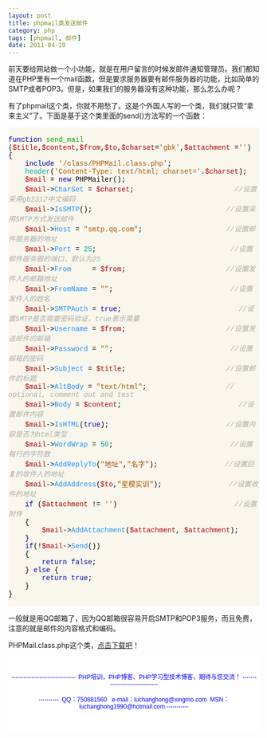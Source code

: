 ```yaml
---
layout: post
title: phpmail类发送邮件
category: php
tags: [phpmail, 邮件]
date: 2011-04-19
---
```

<p>前天要给网站做一个小功能，就是在用户留言的时候发邮件通知管理员。我们都知道在PHP里有一个mail函数，但是要求服务器要有邮件服务器的功能，比如简单的SMTP或者POP3。但是，如果我们的服务器没有这种功能，那么怎么办呢？</p>
<p>有了phpmail这个类，你就不用愁了。这是个外国人写的一个类，我们就只管&ldquo;拿来主义&rdquo;了。下面是基于这个类里面的send()方法写的一个函数：</p>
<div style="background-color: rgb(249,247,237)" id="codee_html">&nbsp;</div>
<div style="background-color: rgb(249,247,237)">
<div style="background-color: rgb(249,247,237); font-family: 'Courier New','Consolas','Lucida Console'; color: rgb(0,0,0)" class="source"><span style="color: rgb(0,0,170)">function</span> <span style="color: rgb(0,170,0)">send_mail</span> (<span style="color: rgb(170,0,0)">$title</span><span style="color: rgb(0,0,0)">,</span><span style="color: rgb(170,0,0)">$content</span><span style="color: rgb(0,0,0)">,</span><span style="color: rgb(170,0,0)">$from</span><span style="color: rgb(0,0,0)">,</span><span style="color: rgb(170,0,0)">$to</span><span style="color: rgb(0,0,0)">,</span><span style="color: rgb(170,0,0)">$charset</span><span style="color: rgb(0,0,0)">=</span><span style="color: rgb(170,85,0)">'gbk'</span><span style="color: rgb(0,0,0)">,</span><span style="color: rgb(170,0,0)">$attachment</span> <span style="color: rgb(0,0,0)">=</span><span style="color: rgb(170,85,0)">''</span>)<br />
<span style="color: rgb(0,0,0)">{</span><br />
&nbsp;&nbsp;&nbsp; <span style="color: rgb(0,0,170)">include</span> <span style="color: rgb(170,85,0)">'/class/PHPMail.class.php'</span>;<br />
&nbsp;&nbsp;&nbsp; <span style="color: rgb(0,170,170)">header</span>(<span style="color: rgb(170,85,0)">'Content-Type: text/html; charset='</span><span style="color: rgb(0,0,0)">.</span><span style="color: rgb(170,0,0)">$charset</span>);<br />
&nbsp;&nbsp;&nbsp; <span style="color: rgb(170,0,0)">$mail</span> <span style="color: rgb(0,0,0)">=</span> <span style="color: rgb(0,0,170)">new</span> <span style="color: rgb(0,0,0)">PHPMailer</span>(); <br />
&nbsp;&nbsp;&nbsp; <span style="color: rgb(170,0,0)">$mail</span><span style="color: rgb(0,0,0)">-&gt;</span><span style="color: rgb(30,144,255)">CharSet</span> <span style="color: rgb(0,0,0)">=</span> <span style="color: rgb(170,0,0)">$charset</span>;&nbsp;&nbsp;&nbsp;&nbsp;&nbsp;&nbsp;&nbsp;&nbsp;&nbsp;&nbsp;&nbsp;&nbsp;&nbsp;&nbsp;&nbsp;&nbsp;&nbsp;&nbsp;&nbsp;&nbsp;&nbsp;&nbsp;&nbsp; <span style="font-style: italic; color: rgb(170,170,170)">//设置采用gb2312中文编码</span><br />
&nbsp;&nbsp;&nbsp; <span style="color: rgb(170,0,0)">$mail</span><span style="color: rgb(0,0,0)">-&gt;</span><span style="color: rgb(30,144,255)">IsSMTP</span>();&nbsp;&nbsp;&nbsp;&nbsp;&nbsp;&nbsp;&nbsp;&nbsp;&nbsp;&nbsp;&nbsp;&nbsp;&nbsp;&nbsp;&nbsp;&nbsp;&nbsp;&nbsp;&nbsp;&nbsp;&nbsp;&nbsp;&nbsp;&nbsp;&nbsp;&nbsp;&nbsp;&nbsp;&nbsp;&nbsp;&nbsp; <span style="font-style: italic; color: rgb(170,170,170)">//设置采用SMTP方式发送邮件</span><br />
&nbsp;&nbsp;&nbsp; <span style="color: rgb(170,0,0)">$mail</span><span style="color: rgb(0,0,0)">-&gt;</span><span style="color: rgb(30,144,255)">Host</span> <span style="color: rgb(0,0,0)">=</span> <span style="color: rgb(170,85,0)">&quot;smtp.qq.com&quot;</span>;&nbsp;&nbsp;&nbsp;&nbsp;&nbsp;&nbsp;&nbsp;&nbsp;&nbsp;&nbsp;&nbsp;&nbsp;&nbsp;&nbsp;&nbsp;&nbsp;&nbsp;&nbsp;&nbsp; <span style="font-style: italic; color: rgb(170,170,170)">//设置邮件服务器的地址</span><br />
&nbsp;&nbsp;&nbsp; <span style="color: rgb(170,0,0)">$mail</span><span style="color: rgb(0,0,0)">-&gt;</span><span style="color: rgb(30,144,255)">Port</span> <span style="color: rgb(0,0,0)">=</span> <span style="color: rgb(0,153,153)">25</span>;&nbsp;&nbsp;&nbsp;&nbsp;&nbsp;&nbsp;&nbsp;&nbsp;&nbsp;&nbsp;&nbsp;&nbsp;&nbsp;&nbsp;&nbsp;&nbsp;&nbsp;&nbsp;&nbsp;&nbsp;&nbsp;&nbsp;&nbsp;&nbsp;&nbsp;&nbsp;&nbsp;&nbsp;&nbsp;&nbsp;&nbsp; <span style="font-style: italic; color: rgb(170,170,170)">//设置邮件服务器的端口，默认为25</span><br />
&nbsp;&nbsp;&nbsp; <span style="color: rgb(170,0,0)">$mail</span><span style="color: rgb(0,0,0)">-&gt;</span><span style="color: rgb(30,144,255)">From</span>&nbsp;&nbsp;&nbsp;&nbsp; <span style="color: rgb(0,0,0)">=</span> <span style="color: rgb(170,0,0)">$from</span>;&nbsp;&nbsp;&nbsp;&nbsp;&nbsp;&nbsp;&nbsp;&nbsp;&nbsp;&nbsp;&nbsp;&nbsp;&nbsp;&nbsp;&nbsp;&nbsp;&nbsp;&nbsp;&nbsp;&nbsp;&nbsp;&nbsp;&nbsp; <span style="font-style: italic; color: rgb(170,170,170)">//设置发件人的邮箱地址</span><br />
&nbsp;&nbsp;&nbsp; <span style="color: rgb(170,0,0)">$mail</span><span style="color: rgb(0,0,0)">-&gt;</span><span style="color: rgb(30,144,255)">FromName</span> <span style="color: rgb(0,0,0)">=</span> <span style="color: rgb(170,85,0)">&quot;&quot;</span>;&nbsp;&nbsp;&nbsp;&nbsp;&nbsp;&nbsp;&nbsp;&nbsp;&nbsp;&nbsp;&nbsp;&nbsp;&nbsp;&nbsp;&nbsp;&nbsp;&nbsp;&nbsp;&nbsp;&nbsp;&nbsp;&nbsp;&nbsp;&nbsp;&nbsp;&nbsp;&nbsp; <span style="font-style: italic; color: rgb(170,170,170)">//设置发件人的姓名</span><br />
&nbsp;&nbsp;&nbsp; <span style="color: rgb(170,0,0)">$mail</span><span style="color: rgb(0,0,0)">-&gt;</span><span style="color: rgb(30,144,255)">SMTPAuth</span> <span style="color: rgb(0,0,0)">=</span> <span style="color: rgb(0,0,170)">true</span>;&nbsp;&nbsp;&nbsp;&nbsp;&nbsp;&nbsp;&nbsp;&nbsp;&nbsp;&nbsp;&nbsp;&nbsp;&nbsp;&nbsp;&nbsp;&nbsp;&nbsp;&nbsp;&nbsp;&nbsp;&nbsp;&nbsp;&nbsp;&nbsp;&nbsp;&nbsp;&nbsp; <span style="font-style: italic; color: rgb(170,170,170)">//设置SMTP是否需要密码验证，true表示需要</span><br />
&nbsp;&nbsp;&nbsp; <span style="color: rgb(170,0,0)">$mail</span><span style="color: rgb(0,0,0)">-&gt;</span><span style="color: rgb(30,144,255)">Username</span> <span style="color: rgb(0,0,0)">=</span> <span style="color: rgb(170,0,0)">$from</span>;&nbsp;&nbsp;&nbsp;&nbsp;&nbsp;&nbsp;&nbsp;&nbsp;&nbsp;&nbsp;&nbsp;&nbsp;&nbsp;&nbsp;&nbsp;&nbsp;&nbsp;&nbsp;&nbsp;&nbsp;&nbsp;&nbsp;&nbsp; <span style="font-style: italic; color: rgb(170,170,170)">//设置发送邮件的邮箱</span><br />
&nbsp;&nbsp;&nbsp; <span style="color: rgb(170,0,0)">$mail</span><span style="color: rgb(0,0,0)">-&gt;</span><span style="color: rgb(30,144,255)">Password</span> <span style="color: rgb(0,0,0)">=</span> <span style="color: rgb(170,85,0)">&quot;&quot;</span>;&nbsp;&nbsp;&nbsp;&nbsp;&nbsp;&nbsp;&nbsp;&nbsp;&nbsp;&nbsp;&nbsp;&nbsp;&nbsp;&nbsp;&nbsp;&nbsp;&nbsp;&nbsp;&nbsp;&nbsp;&nbsp;&nbsp;&nbsp;&nbsp;&nbsp;&nbsp;&nbsp; <span style="font-style: italic; color: rgb(170,170,170)">//设置邮箱的密码</span><br />
&nbsp;&nbsp;&nbsp; <span style="color: rgb(170,0,0)">$mail</span><span style="color: rgb(0,0,0)">-&gt;</span><span style="color: rgb(30,144,255)">Subject</span> <span style="color: rgb(0,0,0)">=</span> <span style="color: rgb(170,0,0)">$title</span>;&nbsp;&nbsp;&nbsp;&nbsp;&nbsp;&nbsp;&nbsp;&nbsp;&nbsp;&nbsp;&nbsp;&nbsp;&nbsp;&nbsp;&nbsp;&nbsp;&nbsp;&nbsp;&nbsp;&nbsp;&nbsp;&nbsp;&nbsp; <span style="font-style: italic; color: rgb(170,170,170)">//设置邮件的标题</span><br />
&nbsp;&nbsp;&nbsp; <span style="color: rgb(170,0,0)">$mail</span><span style="color: rgb(0,0,0)">-&gt;</span><span style="color: rgb(30,144,255)">AltBody</span> <span style="color: rgb(0,0,0)">=</span> <span style="color: rgb(170,85,0)">&quot;text/html&quot;</span>;&nbsp;&nbsp;&nbsp;&nbsp;&nbsp;&nbsp;&nbsp;&nbsp;&nbsp;&nbsp;&nbsp;&nbsp;&nbsp;&nbsp;&nbsp;&nbsp;&nbsp;&nbsp; <span style="font-style: italic; color: rgb(170,170,170)">// optional, comment out and test</span><br />
&nbsp;&nbsp;&nbsp; <span style="color: rgb(170,0,0)">$mail</span><span style="color: rgb(0,0,0)">-&gt;</span><span style="color: rgb(30,144,255)">Body</span> <span style="color: rgb(0,0,0)">=</span> <span style="color: rgb(170,0,0)">$content</span>;&nbsp;&nbsp;&nbsp;&nbsp;&nbsp;&nbsp;&nbsp;&nbsp;&nbsp;&nbsp;&nbsp;&nbsp;&nbsp;&nbsp;&nbsp;&nbsp;&nbsp;&nbsp;&nbsp;&nbsp;&nbsp;&nbsp;&nbsp;&nbsp;&nbsp;&nbsp;&nbsp; <span style="font-style: italic; color: rgb(170,170,170)">//设置邮件内容</span><br />
&nbsp;&nbsp;&nbsp; <span style="color: rgb(170,0,0)">$mail</span><span style="color: rgb(0,0,0)">-&gt;</span><span style="color: rgb(30,144,255)">IsHTML</span>(<span style="color: rgb(0,0,170)">true</span>);&nbsp;&nbsp;&nbsp;&nbsp;&nbsp;&nbsp;&nbsp;&nbsp;&nbsp;&nbsp;&nbsp;&nbsp;&nbsp;&nbsp;&nbsp;&nbsp;&nbsp;&nbsp;&nbsp;&nbsp;&nbsp;&nbsp;&nbsp;&nbsp;&nbsp;&nbsp;&nbsp; <span style="font-style: italic; color: rgb(170,170,170)">//设置内容是否为html类型</span><br />
&nbsp;&nbsp;&nbsp; <span style="color: rgb(170,0,0)">$mail</span><span style="color: rgb(0,0,0)">-&gt;</span><span style="color: rgb(30,144,255)">WordWrap</span> <span style="color: rgb(0,0,0)">=</span> <span style="color: rgb(0,153,153)">50</span>;&nbsp;&nbsp;&nbsp;&nbsp;&nbsp;&nbsp;&nbsp;&nbsp;&nbsp;&nbsp;&nbsp;&nbsp;&nbsp;&nbsp;&nbsp;&nbsp;&nbsp;&nbsp;&nbsp;&nbsp;&nbsp;&nbsp;&nbsp;&nbsp;&nbsp;&nbsp;&nbsp; <span style="font-style: italic; color: rgb(170,170,170)">//设置每行的字符数</span><br />
&nbsp;&nbsp;&nbsp; <span style="color: rgb(170,0,0)">$mail</span><span style="color: rgb(0,0,0)">-&gt;</span><span style="color: rgb(30,144,255)">AddReplyTo</span>(<span style="color: rgb(170,85,0)">&quot;地址&quot;</span><span style="color: rgb(0,0,0)">,</span><span style="color: rgb(170,85,0)">&quot;名字&quot;</span>);&nbsp;&nbsp;&nbsp;&nbsp;&nbsp;&nbsp;&nbsp;&nbsp;&nbsp;&nbsp;&nbsp;&nbsp;&nbsp;&nbsp;&nbsp; <span style="font-style: italic; color: rgb(170,170,170)">//设置回复的收件人的地址</span><br />
&nbsp;&nbsp;&nbsp; <span style="color: rgb(170,0,0)">$mail</span><span style="color: rgb(0,0,0)">-&gt;</span><span style="color: rgb(30,144,255)">AddAddress</span>(<span style="color: rgb(170,0,0)">$to</span><span style="color: rgb(0,0,0)">,</span><span style="color: rgb(170,85,0)">&quot;星模实训&quot;</span>);&nbsp;&nbsp;&nbsp;&nbsp;&nbsp;&nbsp;&nbsp;&nbsp;&nbsp;&nbsp;&nbsp;&nbsp;&nbsp;&nbsp;&nbsp; <span style="font-style: italic; color: rgb(170,170,170)">//设置收件的地址</span><br />
&nbsp;&nbsp;&nbsp; <span style="color: rgb(0,0,170)">if</span> (<span style="color: rgb(170,0,0)">$attachment</span> <span style="color: rgb(0,0,0)">!=</span> <span style="color: rgb(170,85,0)">''</span>)&nbsp;&nbsp;&nbsp;&nbsp;&nbsp;&nbsp;&nbsp;&nbsp;&nbsp;&nbsp;&nbsp;&nbsp;&nbsp;&nbsp;&nbsp;&nbsp;&nbsp;&nbsp;&nbsp;&nbsp;&nbsp;&nbsp;&nbsp;&nbsp;&nbsp;&nbsp;&nbsp; <span style="font-style: italic; color: rgb(170,170,170)">//设置附件</span><br />
&nbsp;&nbsp;&nbsp; <span style="color: rgb(0,0,0)">{</span><br />
&nbsp;&nbsp;&nbsp;&nbsp;&nbsp;&nbsp;&nbsp; <span style="color: rgb(170,0,0)">$mail</span><span style="color: rgb(0,0,0)">-&gt;</span><span style="color: rgb(30,144,255)">AddAttachment</span>(<span style="color: rgb(170,0,0)">$attachment</span><span style="color: rgb(0,0,0)">,</span> <span style="color: rgb(170,0,0)">$attachment</span>);<br />
&nbsp;&nbsp;&nbsp; <span style="color: rgb(0,0,0)">}</span><br />
&nbsp;&nbsp;&nbsp; <span style="color: rgb(0,0,170)">if</span>(<span style="color: rgb(0,0,0)">!</span><span style="color: rgb(170,0,0)">$mail</span><span style="color: rgb(0,0,0)">-&gt;</span><span style="color: rgb(30,144,255)">Send</span>()) <br />
&nbsp;&nbsp;&nbsp; <span style="color: rgb(0,0,0)">{</span>&nbsp;&nbsp;&nbsp;&nbsp;&nbsp;&nbsp;&nbsp;&nbsp;&nbsp;&nbsp;&nbsp;&nbsp;&nbsp;&nbsp;&nbsp;&nbsp;&nbsp;&nbsp;&nbsp; <br />
&nbsp;&nbsp;&nbsp;&nbsp;&nbsp;&nbsp;&nbsp; <span style="color: rgb(0,0,170)">return</span> <span style="color: rgb(0,0,170)">false</span>;<br />
&nbsp;&nbsp;&nbsp; <span style="color: rgb(0,0,0)">}</span> <span style="color: rgb(0,0,170)">else</span> <span style="color: rgb(0,0,0)">{</span><br />
&nbsp;&nbsp;&nbsp;&nbsp;&nbsp;&nbsp;&nbsp; <span style="color: rgb(0,0,170)">return</span> <span style="color: rgb(0,0,170)">true</span>;<br />
&nbsp;&nbsp;&nbsp; <span style="color: rgb(0,0,0)">}</span><br />
<span style="color: rgb(0,0,0)">}</span><br />
&nbsp;</div>
</div>
<p>一般就是用QQ邮箱了，因为QQ邮箱很容易开启SMTP和POP3服务，而且免费，注意的就是邮件的内容格式和编码。</p>
<p>PHPMail.class.php这个类，<a href="http://www.luchanghong.com/download/phpmail.rar">点击下载吧</a>！</p>
<div style="padding-bottom: 5px; background-color: rgb(255,255,255); margin: 0px; padding-left: 5px; padding-right: 5px; font-family: Arial, Verdana, sans-serif; font-size: 12px; padding-top: 5px">
<p style="text-align: center"><span style="color: rgb(0,0,255)"><br />
</span><span style="color: rgb(0,0,255)">--------------------------------&nbsp; PHP培训，PHP博客、PHP学习型技术博客，期待与您交流！ -------------------------------<br />
<br />
----------&nbsp; QQ：750881560&nbsp;&nbsp; e-mail：luchanghong@xingmo.com&nbsp; MSN：luchanghong1990@hotmail.com -----------</span></p>
<p style="text-align: center">&nbsp;</p>
</div>
